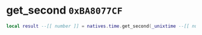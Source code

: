# get_second `0xBA8077CF`

```lua
local result --[[ number ]] = natives.time.get_second(_unixtime --[[ number ]])
```